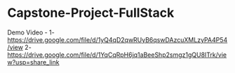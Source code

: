 # Capstone-Project-FullStack
Demo Video - 1-https://drive.google.com/file/d/1yQ4qD2qwRUyB6qswDAzcuXMLzyPA4P54/view
2-https://drive.google.com/file/d/1YqCqRpH6jq1aBeeShp2smgz1gQU8ITrk/view?usp=share_link
